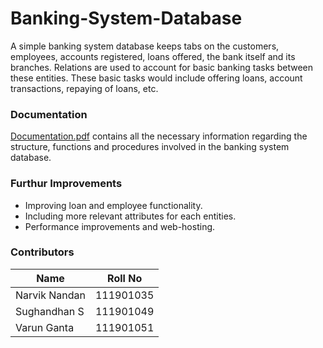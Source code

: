 # Banking-System-Database

A simple banking system database keeps tabs on the customers, employees, accounts registered, loans offered, the bank itself and its branches. Relations are used to account for basic banking tasks between these entities. These basic tasks would include offering loans, account transactions, repaying of loans, etc.

### Documentation

[Documentation.pdf](Documentation.pdf) contains all the necessary information regarding the structure, functions and procedures involved in the banking system database.

### Furthur Improvements

- Improving loan and employee functionality.
- Including more relevant attributes for each entities.
- Performance improvements and web-hosting.

### Contributors

| Name          | Roll No   |
| ------------- | --------- |
| Narvik Nandan | 111901035 |
| Sughandhan S  | 111901049 |
| Varun Ganta   | 111901051 |
